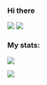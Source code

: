 ### Hi there <img src="https://media.giphy.com/media/hvRJCLFzcasrR4ia7z/giphy.gif" height=16/>

![](https://img.shields.io/github/followers/albertopasqualetto?color=blue&label=My%20Followers)
![](https://komarev.com/ghpvc/?username=albertopasqualetto)

### My stats:

![](https://github-readme-stats.vercel.app/api?username=albertopasqualetto&show_icons=true&hide_rank=true&line_height=19)

<!--
**albertopasqualetto/albertopasqualetto** is a ✨ _special_ ✨ repository because its `README.md` (this file) appears on your GitHub profile.

Here are some ideas to get you started:

- 🔭 I’m currently working on ...
- 🌱 I’m currently learning ...
- 👯 I’m looking to collaborate on ...
- 🤔 I’m looking for help with ...
- 💬 Ask me about ...
- 📫 How to reach me: ...
- 😄 Pronouns: ...
- ⚡ Fun fact: ...
-->

<!-- Track visitors -->
![](https://hit.yhype.me/github/profile?user_id=39854348)
